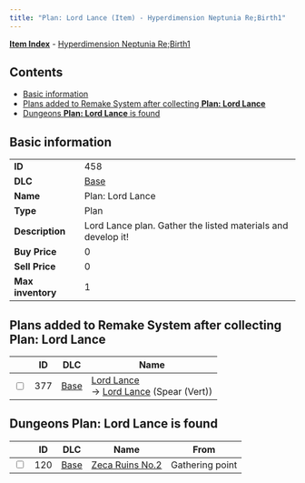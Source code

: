 ```yaml
---
title: "Plan: Lord Lance (Item) - Hyperdimension Neptunia Re;Birth1"
---
```


[**Item Index**](/neptunia/rb1/item/index.html) - [Hyperdimension Neptunia Re;Birth1](/neptunia/rb1)

## Contents

- [Basic information](#basic-information)
- [Plans added to Remake System after collecting **Plan: Lord Lance**](#plans-added-to-remake-system-after-collecting-plan-lord-lance)
- [Dungeons **Plan: Lord Lance** is found](#dungeons-plan-lord-lance-is-found)

## Basic information

|   |   |
| -- | -- |
| **ID** | 458 |
| **DLC** | [Base](/neptunia/rb1/dlc/1-base.html) |
| **Name** | Plan: Lord Lance |
| **Type** | Plan |
| **Description** | Lord Lance plan. Gather the listed materials and develop it! |
| **Buy Price** | 0 |
| **Sell Price** | 0 |
| **Max inventory** | 1 |


## Plans added to Remake System after collecting **Plan: Lord Lance**

|    | ID | DLC | Name |
| -- | -- | --- | ---- |
| <input type="checkbox" id="rb1-remake-1-377" class="trackbox" /> | 377 | [Base](/neptunia/rb1/dlc/1-base.html) | [Lord Lance](/neptunia/rb1/remake/1-377-lord-lance.html)<br /> → [Lord Lance](/neptunia/rb1/item/1-2116-lord-lance.html) (Spear (Vert)) |


## Dungeons **Plan: Lord Lance** is found

|    | ID | DLC | Name | From |
| -- | -- | --- | ---- | ---- |
| <input type="checkbox" id="rb1-dungeon-1-120" class="trackbox" /> | 120 | [Base](/neptunia/rb1/dlc/1-base.html) | [Zeca Ruins No.2](/neptunia/rb1/dungeon/1-120-zeca-ruins-no-2.html) | Gathering point |
